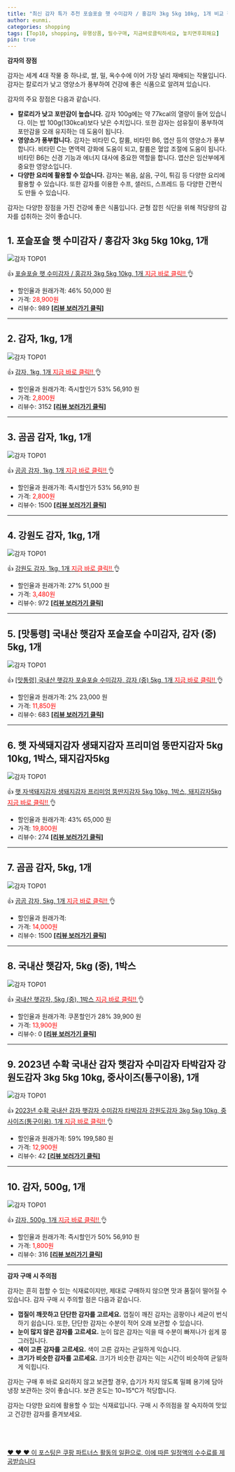 ```yaml
---
title: "최신 감자 특가 추천 포슬포슬 햇 수미감자 / 홍감자 3kg 5kg 10kg, 1개 비교 장점"
author: eunmi.
categories: shopping
tags: [Top10, shopping, 유행상품, 필수구매, 지금바로클릭하세요, 놓치면후회해요]
pin: true
---
```

**감자의 장점**

감자는 세계 4대 작물 중 하나로, 쌀, 밀, 옥수수에 이어 가장 널리 재배되는 작물입니다. 감자는 칼로리가 낮고 영양소가 풍부하여 건강에 좋은 식품으로 알려져 있습니다.

감자의 주요 장점은 다음과 같습니다.

* **칼로리가 낮고 포만감이 높습니다.** 감자 100g에는 약 77kcal의 열량이 들어 있습니다. 이는 밥 100g(130kcal)보다 낮은 수치입니다. 또한 감자는 섬유질이 풍부하여 포만감을 오래 유지하는 데 도움이 됩니다.
* **영양소가 풍부합니다.** 감자는 비타민 C, 칼륨, 비타민 B6, 엽산 등의 영양소가 풍부합니다. 비타민 C는 면역력 강화에 도움이 되고, 칼륨은 혈압 조절에 도움이 됩니다. 비타민 B6는 신경 기능과 에너지 대사에 중요한 역할을 합니다. 엽산은 임산부에게 중요한 영양소입니다.
* **다양한 요리에 활용할 수 있습니다.** 감자는 볶음, 삶음, 구이, 튀김 등 다양한 요리에 활용할 수 있습니다. 또한 감자를 이용한 수프, 샐러드, 스프레드 등 다양한 간편식도 만들 수 있습니다.

감자는 다양한 장점을 가진 건강에 좋은 식품입니다. 균형 잡힌 식단을 위해 적당량의 감자를 섭취하는 것이 좋습니다.

   

## 1. 포슬포슬 햇 수미감자 / 홍감자 3kg 5kg 10kg, 1개

![감자 TOP01](https://thumbnail8.coupangcdn.com/thumbnails/remote/230x230ex/image/vendor_inventory/bd11/98dee8affdfdaba2950fd52fca58effaa6953f7614ed0f1a953e8665b9c9.jpg)


👍 [포슬포슬 햇 수미감자 / 홍감자 3kg 5kg 10kg, 1개 <font color=red> 지금 바로 클릭!! </font> ](https://link.coupang.com/re/AFFSDP?lptag=AF3617701&subid=GithubCoopas&pageKey=7334967485&traceid=V0-153&itemId=19564227766&vendorItemId=86409524845) 👌 


- 할인율과 원래가격: 46%  50,000   원
- 가격: <span style='color:red'>28,900원</span>
- 리뷰수: 989  [**[리뷰 보러가기 클릭]**](https://link.coupang.com/re/AFFSDP?lptag=AF3617701&subid=GithubCoopas&pageKey=7334967485&traceid=V0-153&itemId=19564227766&vendorItemId=86409524845)

---


   

## 2. 감자, 1kg, 1개

![감자 TOP01](https://thumbnail8.coupangcdn.com/thumbnails/remote/230x230ex/image/retail/images/4082543244346719-fa168f97-3bb0-4ed9-a9ac-e16e4165344f.jpg)


👍 [감자, 1kg, 1개 <font color=red> 지금 바로 클릭!! </font> ](https://link.coupang.com/re/AFFSDP?lptag=AF3617701&subid=GithubCoopas&pageKey=6559608761&traceid=V0-153&itemId=6106220729&vendorItemId=73402571401) 👌 


- 할인율과 원래가격: 즉시할인가 53%  56,910   원
- 가격: <span style='color:red'>2,800원</span>
- 리뷰수: 3152  [**[리뷰 보러가기 클릭]**](https://link.coupang.com/re/AFFSDP?lptag=AF3617701&subid=GithubCoopas&pageKey=6559608761&traceid=V0-153&itemId=6106220729&vendorItemId=73402571401)

---


   

## 3. 곰곰 감자, 1kg, 1개

![감자 TOP01](https://thumbnail8.coupangcdn.com/thumbnails/remote/230x230ex/image/retail/images/515743752899172-0f32c471-74b9-4e09-ad7d-b42b3474a4ca.jpg)


👍 [곰곰 감자, 1kg, 1개 <font color=red> 지금 바로 클릭!! </font> ](https://link.coupang.com/re/AFFSDP?lptag=AF3617701&subid=GithubCoopas&pageKey=7180952181&traceid=V0-153&itemId=2281123044&vendorItemId=70278244188) 👌 


- 할인율과 원래가격: 즉시할인가 53%  56,910   원
- 가격: <span style='color:red'>2,800원</span>
- 리뷰수: 1500  [**[리뷰 보러가기 클릭]**](https://link.coupang.com/re/AFFSDP?lptag=AF3617701&subid=GithubCoopas&pageKey=7180952181&traceid=V0-153&itemId=2281123044&vendorItemId=70278244188)

---


   

## 4. 강원도 감자, 1kg, 1개

![감자 TOP01](https://thumbnail7.coupangcdn.com/thumbnails/remote/230x230ex/image/retail/images/6597174365713211-338aa9b8-a411-4d36-8127-24be7159bad0.jpg)


👍 [강원도 감자, 1kg, 1개 <font color=red> 지금 바로 클릭!! </font> ](https://link.coupang.com/re/AFFSDP?lptag=AF3617701&subid=GithubCoopas&pageKey=7025069249&traceid=V0-153&itemId=17317150924&vendorItemId=84487915062) 👌 


- 할인율과 원래가격: 27%  51,000   원
- 가격: <span style='color:red'>3,480원</span>
- 리뷰수: 972  [**[리뷰 보러가기 클릭]**](https://link.coupang.com/re/AFFSDP?lptag=AF3617701&subid=GithubCoopas&pageKey=7025069249&traceid=V0-153&itemId=17317150924&vendorItemId=84487915062)

---


   

## 5. [맛통령] 국내산 햇감자 포슬포슬 수미감자, 감자 (중) 5kg, 1개

![감자 TOP01](https://thumbnail7.coupangcdn.com/thumbnails/remote/230x230ex/image/vendor_inventory/db7a/5f3a388ab5243d80c9c6d210fd17bb3f849370ade00e4a9da33ccc8d93d6.jpg)


👍 [[맛통령] 국내산 햇감자 포슬포슬 수미감자, 감자 (중) 5kg, 1개 <font color=red> 지금 바로 클릭!! </font> ](https://link.coupang.com/re/AFFSDP?lptag=AF3617701&subid=GithubCoopas&pageKey=7523768459&traceid=V0-153&itemId=19738684143&vendorItemId=86842438202) 👌 


- 할인율과 원래가격: 2%  23,000   원
- 가격: <span style='color:red'>11,850원</span>
- 리뷰수: 683  [**[리뷰 보러가기 클릭]**](https://link.coupang.com/re/AFFSDP?lptag=AF3617701&subid=GithubCoopas&pageKey=7523768459&traceid=V0-153&itemId=19738684143&vendorItemId=86842438202)

---


   

## 6. 햇 자색돼지감자 생돼지감자 프리미엄 뚱딴지감자 5kg 10kg, 1박스, 돼지감자5kg

![감자 TOP01](https://thumbnail9.coupangcdn.com/thumbnails/remote/230x230ex/image/vendor_inventory/51cb/affe1f0f80883c79e0f165d3a4e701ae68f6d17ced58f3169b46ead9f895.jpg)


👍 [햇 자색돼지감자 생돼지감자 프리미엄 뚱딴지감자 5kg 10kg, 1박스, 돼지감자5kg <font color=red> 지금 바로 클릭!! </font> ](https://link.coupang.com/re/AFFSDP?lptag=AF3617701&subid=GithubCoopas&pageKey=7114321691&traceid=V0-153&itemId=17794533918&vendorItemId=70050468578) 👌 


- 할인율과 원래가격: 43%  65,000   원
- 가격: <span style='color:red'>19,800원</span>
- 리뷰수: 274  [**[리뷰 보러가기 클릭]**](https://link.coupang.com/re/AFFSDP?lptag=AF3617701&subid=GithubCoopas&pageKey=7114321691&traceid=V0-153&itemId=17794533918&vendorItemId=70050468578)

---


   

## 7. 곰곰 감자, 5kg, 1개

![감자 TOP01](https://thumbnail6.coupangcdn.com/thumbnails/remote/230x230ex/image/retail/images/1124051338995339-a6fdc568-8703-4180-b7f9-e8c113a218b8.jpg)


👍 [곰곰 감자, 5kg, 1개 <font color=red> 지금 바로 클릭!! </font> ](https://link.coupang.com/re/AFFSDP?lptag=AF3617701&subid=GithubCoopas&pageKey=7180952181&traceid=V0-153&itemId=5682902744&vendorItemId=72981781143) 👌 


- 할인율과 원래가격: 
- 가격: <span style='color:red'>14,000원</span>
- 리뷰수: 1500  [**[리뷰 보러가기 클릭]**](https://link.coupang.com/re/AFFSDP?lptag=AF3617701&subid=GithubCoopas&pageKey=7180952181&traceid=V0-153&itemId=5682902744&vendorItemId=72981781143)

---


   

## 8. 국내산 햇감자, 5kg (중), 1박스

![감자 TOP01](https://thumbnail10.coupangcdn.com/thumbnails/remote/230x230ex/image/vendor_inventory/d364/6c433dc1e1ddb468647b8f9a6bd77248960f8d62e50b0d9aa0899727dfa1.jpg)


👍 [국내산 햇감자, 5kg (중), 1박스 <font color=red> 지금 바로 클릭!! </font> ](https://link.coupang.com/re/AFFSDP?lptag=AF3617701&subid=GithubCoopas&pageKey=7159181290&traceid=V0-153&itemId=20262347007&vendorItemId=3097848808) 👌 


- 할인율과 원래가격: 쿠폰할인가 28%  39,900   원
- 가격: <span style='color:red'>13,900원</span>
- 리뷰수: 0  [**[리뷰 보러가기 클릭]**](https://link.coupang.com/re/AFFSDP?lptag=AF3617701&subid=GithubCoopas&pageKey=7159181290&traceid=V0-153&itemId=20262347007&vendorItemId=3097848808)

---


   

## 9. 2023년 수확 국내산 감자 햇감자 수미감자 타박감자 강원도감자 3kg 5kg 10kg, 중사이즈(통구이용), 1개

![감자 TOP01](https://thumbnail7.coupangcdn.com/thumbnails/remote/230x230ex/image/vendor_inventory/9660/231b1139b83174e32a623efa33615978b62be7ad68bb2267da85902784e0.jpg)


👍 [2023년 수확 국내산 감자 햇감자 수미감자 타박감자 강원도감자 3kg 5kg 10kg, 중사이즈(통구이용), 1개 <font color=red> 지금 바로 클릭!! </font> ](https://link.coupang.com/re/AFFSDP?lptag=AF3617701&subid=GithubCoopas&pageKey=6272968059&traceid=V0-153&itemId=12839546618&vendorItemId=73435786556) 👌 


- 할인율과 원래가격: 59%  199,580   원
- 가격: <span style='color:red'>12,900원</span>
- 리뷰수: 42  [**[리뷰 보러가기 클릭]**](https://link.coupang.com/re/AFFSDP?lptag=AF3617701&subid=GithubCoopas&pageKey=6272968059&traceid=V0-153&itemId=12839546618&vendorItemId=73435786556)

---


   

## 10. 감자, 500g, 1개

![감자 TOP01](https://thumbnail9.coupangcdn.com/thumbnails/remote/230x230ex/image/retail/images/7472211193728463-d042fd37-3ed8-439c-aa5a-695ff5815e06.jpg)


👍 [감자, 500g, 1개 <font color=red> 지금 바로 클릭!! </font> ](https://link.coupang.com/re/AFFSDP?lptag=AF3617701&subid=GithubCoopas&pageKey=6559608761&traceid=V0-153&itemId=14678574381&vendorItemId=81919567997) 👌 


- 할인율과 원래가격: 즉시할인가 50%  56,910   원
- 가격: <span style='color:red'>1,800원</span>
- 리뷰수: 316  [**[리뷰 보러가기 클릭]**](https://link.coupang.com/re/AFFSDP?lptag=AF3617701&subid=GithubCoopas&pageKey=6559608761&traceid=V0-153&itemId=14678574381&vendorItemId=81919567997)

---
**감자 구매 시 주의점**

감자는 흔히 접할 수 있는 식재료이지만, 제대로 구매하지 않으면 맛과 품질이 떨어질 수 있습니다. 감자 구매 시 주의할 점은 다음과 같습니다.

* **껍질이 깨끗하고 단단한 감자를 고르세요.** 껍질이 깨진 감자는 곰팡이나 세균이 번식하기 쉽습니다. 또한, 단단한 감자는 수분이 적어 오래 보관할 수 있습니다.
* **눈이 많지 않은 감자를 고르세요.** 눈이 많은 감자는 익을 때 수분이 빠져나가 쉽게 뭉그러집니다.
* **색이 고른 감자를 고르세요.** 색이 고른 감자는 균일하게 익습니다.
* **크기가 비슷한 감자를 고르세요.** 크기가 비슷한 감자는 익는 시간이 비슷하여 균일하게 익힙니다.

감자는 구매 후 바로 요리하지 않고 보관할 경우, 습기가 차지 않도록 밀폐 용기에 담아 냉장 보관하는 것이 좋습니다. 보관 온도는 10~15℃가 적당합니다.

감자는 다양한 요리에 활용할 수 있는 식재료입니다. 구매 시 주의점을 잘 숙지하여 맛있고 건강한 감자를 즐겨보세요.<br><br><br><br><br> [ ❤ ❤ ❤ 이 포스팅은 쿠팡 파트너스 활동의 일환으로, 이에 따른 일정액의 수수료를 제공받습니다](https://link.coupang.com/a/bcEFyh)